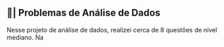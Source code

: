 ## 🎲| Problemas de Análise de Dados

  Nesse projeto de análise de dados, realizei cerca de 8 questões de nível mediano. Na 
